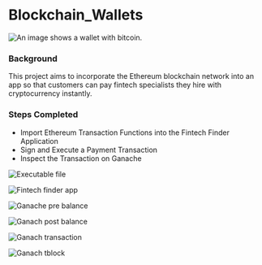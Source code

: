 # Blockchain_Wallets

![An image shows a wallet with bitcoin.](Images/19-4-challenge-image.png)

### Background

This project aims to incorporate the Ethereum blockchain network into an app so that customers can pay fintech specialists they hire with cryptocurrency instantly.

### Steps Completed

* Import Ethereum Transaction Functions into the Fintech Finder Application
* Sign and Execute a Payment Transaction
* Inspect the Transaction on Ganache

![Executable file](Images/executable_file_launch.png)

![Fintech finder app](Images/fintech_finder.png)

![Ganache pre balance](Images/ganach_pre.png)

![Ganach post balance](Images/ganach_post.png)

![Ganach transaction](Images/transaction.png)

![Ganach tblock](Images/block.png)